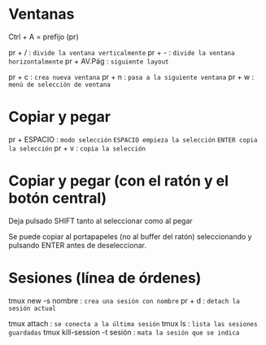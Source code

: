 # Ventanas

Ctrl + A = prefijo (pr)

pr + /         : `divide la ventana verticalmente`
pr + -         : `divide la ventana horizontalmente`
pr + AV.Pág    : `siguiente layout`

pr + c         : `crea nueva ventana`
pr + n         : `pasa a la siguiente ventana`
pr + w         : `menú de selección de ventana`


# Copiar y pegar
pr + ESPACIO   : `modo selección`
                 `ESPACIO empieza la selección`
                 `ENTER copia la selección`
pr + v         : `copia la selección`

# Copiar y pegar (con el ratón y el botón central)
Deja pulsado SHIFT tanto al seleccionar como al pegar

Se puede copiar al portapapeles (no al buffer del ratón) seleccionando y pulsando ENTER antes de deseleccionar.

# Sesiones (línea de órdenes)
tmux new -s nombre          : `crea una sesión con nombre`
pr + d                      : `detach la sesión actual`

tmux attach                 : `se conecta a la última sesión`
tmux ls                     : `lista las sesiones guardadas`
tmux kill-session -t sesión : `mata la sesión que se indica`

